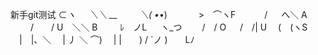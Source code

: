 新手git测试
⊂_ヽ 
　 ＼＼ __
　　 ＼( •_•) 
　　　 >　⌒ヽF
　　　/ 　 へ＼ A
　　 /　　/ U　＼＼ B
　　 ﾚ　ノL 　 ヽ_つ 
　　/　/ O
　 /　/| U
　(　(ヽS 
　|　|、＼ 
　| 丿 ＼ ⌒) 
　| |　　) / 
`ノ )　　Lﾉ
